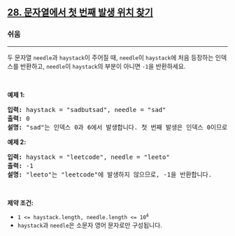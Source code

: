 <h2><a href="https://leetcode.com/problems/find-the-index-of-the-first-occurrence-in-a-string">28. 문자열에서 첫 번째 발생 위치 찾기</a></h2><h3>쉬움</h3><hr><p>두 문자열 <code>needle</code>과 <code>haystack</code>이 주어질 때, <code>needle</code>이 <code>haystack</code>에 처음 등장하는 인덱스를 반환하고, <code>needle</code>이 <code>haystack</code>의 부분이 아니면 <code>-1</code>을 반환하세요.</p>

<p>&nbsp;</p>
<p><strong class="example">예제 1:</strong></p>

<pre>
<strong>입력:</strong> haystack = "sadbutsad", needle = "sad"
<strong>출력:</strong> 0
<strong>설명:</strong> "sad"는 인덱스 0과 6에서 발생합니다. 첫 번째 발생은 인덱스 0이므로 0을 반환합니다.
</pre>

<p><strong class="example">예제 2:</strong></p>

<pre>
<strong>입력:</strong> haystack = "leetcode", needle = "leeto"
<strong>출력:</strong> -1
<strong>설명:</strong> "leeto"는 "leetcode"에 발생하지 않으므로, -1을 반환합니다.
</pre>

<p>&nbsp;</p>
<p><strong>제약 조건:</strong></p>

<ul>
	<li><code>1 &lt;= haystack.length, needle.length &lt;= 10<sup>4</sup></code></li>
	<li><code>haystack</code>과 <code>needle</code>은 소문자 영어 문자로만 구성됩니다.</li>
</ul>